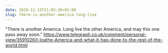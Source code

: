 ```yaml
---
date: 2019-11-15T21:03:20+01:00
slug: there-is-another-america-long-live
---
```

"There is another America. Long live the other America, and may this one pass away soon.” https://www.telegraph.co.uk/comment/personal-view/3591026/I-loathe-America-and-what-it-has-done-to-the-rest-of-the-world.html

